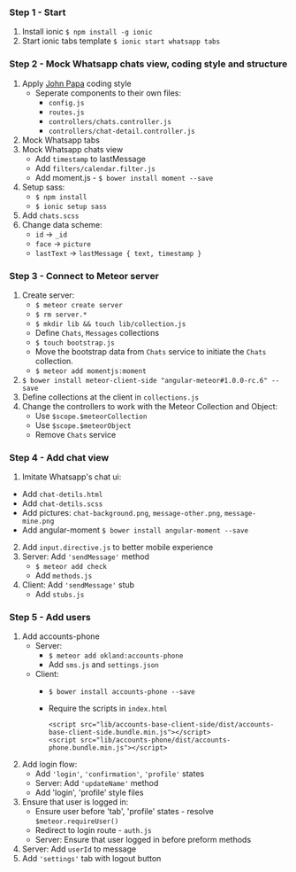### Step 1 - Start

1. Install ionic `$ npm install -g ionic`
2. Start ionic tabs template  `$ ionic start whatsapp tabs`

### Step 2 - Mock Whatsapp chats view, coding style and structure

1. Apply [John Papa](https://github.com/johnpapa/angular-styleguide) coding style 
    - Seperate components to their own files:
        * `config.js`
        * `routes.js`
        * `controllers/chats.controller.js`
        * `controllers/chat-detail.controller.js`
3. Mock Whatsapp tabs
4. Mock Whatsapp chats view
    * Add `timestamp` to lastMessage
    * Add `filters/calendar.filter.js`
    * Add moment.js - `$ bower install moment --save`
5. Setup sass:
    * `$ npm install`
    * `$ ionic setup sass`
6. Add `chats.scss`
7. Change data scheme:
    * `id` -> `_id`
    * `face` -> `picture`
    * `lastText` -> `lastMessage { text, timestamp }`

### Step 3 - Connect to Meteor server

1. Create server:
    * `$ meteor create server`
    * `$ rm server.*`
    * `$ mkdir lib && touch lib/collection.js`
    * Define `Chats`, `Messages` collections
    * `$ touch bootstrap.js`
    * Move the bootstrap data from `Chats` service to initiate the `Chats` collection.
    * `$ meteor add momentjs:moment`
2. `$ bower install meteor-client-side "angular-meteor#1.0.0-rc.6" --save`
3. Define collections at the client in `collections.js`
4. Change the controllers to work with the Meteor Collection and Object:
    * Use `$scope.$meteorCollection`
    * Use `$scope.$meteorObject`
    * Remove `Chats` service

### Step 4 - Add chat view

1. Imitate Whatsapp's chat ui:
 * Add `chat-detils.html`
 * Add `chat-detils.scss`
 * Add pictures: `chat-background.png`, `message-other.png`, `message-mine.png`
 * Add angular-moment `$ bower install angular-moment --save`
2. Add `input.directive.js` to better mobile experience 
3. Server: Add `'sendMessage'` method
    * `$ meteor add check`
    * Add `methods.js`
4. Client: Add `'sendMessage'` stub
    * Add `stubs.js`

### Step 5 - Add users

1. Add accounts-phone 
    * Server: 
        - `$ meteor add okland:accounts-phone`
        - Add `sms.js` and `settings.json`
    * Client:
        - `$ bower install accounts-phone --save`
        - Require the scripts in `index.html` 
        
            ```
            <script src="lib/accounts-base-client-side/dist/accounts-base-client-side.bundle.min.js"></script>
            <script src="lib/accounts-phone/dist/accounts-phone.bundle.min.js"></script>
            ```
2. Add login flow:
    * Add `'login'`, `'confirmation'`, `'profile'` states
    * Server: Add `'updateName'` method 
    * Add 'login', 'profile' style files
3. Ensure that user is logged in:
    * Ensure user before 'tab', 'profile' states - resolve `$meteor.requireUser()`
    * Redirect to login route - `auth.js`
    * Server: Ensure that user logged in before preform methods
4. Server: Add `userId` to message 
5. Add `'settings'` tab with logout button
